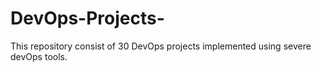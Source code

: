 # DevOps-Projects-
This repository consist of 30 DevOps projects implemented using severe devOps tools. 
